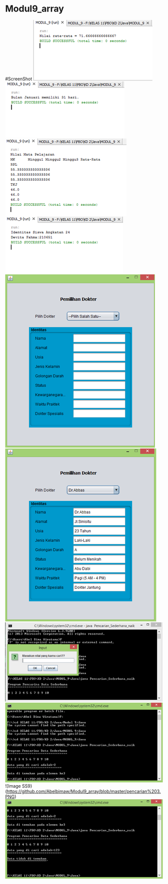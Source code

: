 # Modul9_array


#ScreenShot
![Image SS1](https://github.com/Abelbimaw/Modul9_array/blob/master/array%201.PNG)
![Image SS2](https://github.com/Abelbimaw/Modul9_array/blob/master/array%202.PNG)
![Image SS3](https://github.com/Abelbimaw/Modul9_array/blob/master/array%203.PNG)
![Image SS4](https://github.com/Abelbimaw/Modul9_array/blob/master/testarraydua.PNG)
![Image SS5](https://github.com/Abelbimaw/Modul9_array/blob/master/PemilihanDokter.PNG)
![Image SS6](https://github.com/Abelbimaw/Modul9_array/blob/master/PemilihanDokter%201.PNG)
![Image SS7](https://github.com/Abelbimaw/Modul9_array/blob/master/pencarian%201.PNG)
![Image SS8](https://github.com/Abelbimaw/Modul9_array/blob/master/pencarian%202.PNG)
![Image SS9}(https://github.com/Abelbimaw/Modul9_array/blob/master/pencarian%203.PNG)
![Image SS10](https://github.com/Abelbimaw/Modul9_array/blob/master/pencarian%204.PNG)
